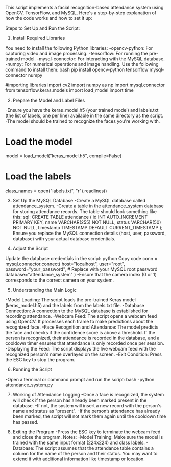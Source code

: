 This script implements a facial recognition-based attendance system using OpenCV, TensorFlow, and MySQL. Here's a step-by-step explanation of how the code works and how to set it up:

Steps to Set Up and Run the Script:

1. Install Required Libraries

You need to install the following Python libraries:
-opencv-python: For capturing video and image processing.
-tensorflow: For running the pre-trained model.
-mysql-connector: For interacting with the MySQL database.
-numpy: For numerical operations and image handling.
Use the following command to install them:
bash
pip install opencv-python tensorflow mysql-connector numpy

#importing libraries
import cv2
import numpy as np
import mysql.connector
from tensorflow.keras.models import load_model
import time


2. Prepare the Model and Label Files

-Ensure you have the keras_model.h5 (your trained model) and labels.txt (the list of labels, one per line) available in the same directory as the script.
-The model should be trained to recognize the faces you're working with.

# Load the model
model = load_model("keras_model.h5", compile=False)
# Load the labels
class_names = open("labels.txt", "r").readlines()


3. Set Up the MySQL Database
-Create a MySQL database called attendance_system.
-Create a table in the attendance_system database for storing attendance records. The table should look something like this:
sql:
CREATE TABLE attendance (
    id INT AUTO_INCREMENT PRIMARY KEY,
    name VARCHAR(255) NOT NULL,
    status VARCHAR(50) NOT NULL,
    timestamp TIMESTAMP DEFAULT CURRENT_TIMESTAMP
);
Ensure you replace the MySQL connection details (host, user, password, database) with your actual database credentials.


4. Adjust the Script

Update the database credentials in the script:
python
Copy code
conn = mysql.connector.connect(
    host="localhost",
    user="root",
    password="your_password",  # Replace with your MySQL root password
    database="attendance_system"
)
-Ensure that the camera index (0 or 1) corresponds to the correct camera on your system.


5. Understanding the Main Logic

-Model Loading: The script loads the pre-trained Keras model (keras_model.h5) and the labels from the labels.txt file.
-Database Connection: A connection to the MySQL database is established for recording attendance.
-Webcam Feed: The script opens a webcam feed using OpenCV. It processes each frame to make predictions about the recognized face.
-Face Recognition and Attendance: The model predicts the face and checks if the confidence score is above a threshold. If the person is recognized, their attendance is recorded in the database, and a cooldown timer ensures that attendance is only recorded once per session.
-Displaying the Feed: The script displays the live webcam feed with the recognized person's name overlayed on the screen.
-Exit Condition: Press the ESC key to stop the program.


6. Running the Script

-Open a terminal or command prompt and run the script:
bash
-python attendance_system.py


7. Working of Attendance Logging
-Once a face is recognized, the system will check if the person has already been marked present in the database.
-If not, the system will insert a new record with the person's name and status as "present".
-If the person’s attendance has already been marked, the script will not mark them again until the cooldown time has passed.


8. Exiting the Program
-Press the ESC key to terminate the webcam feed and close the program.
Notes:
-Model Training: Make sure the model is trained with the same input format (224x224) and class labels.
-Database: The script assumes that the attendance table contains a column for the name of the person and their status. You may want to extend it with additional information like timestamp or location.
